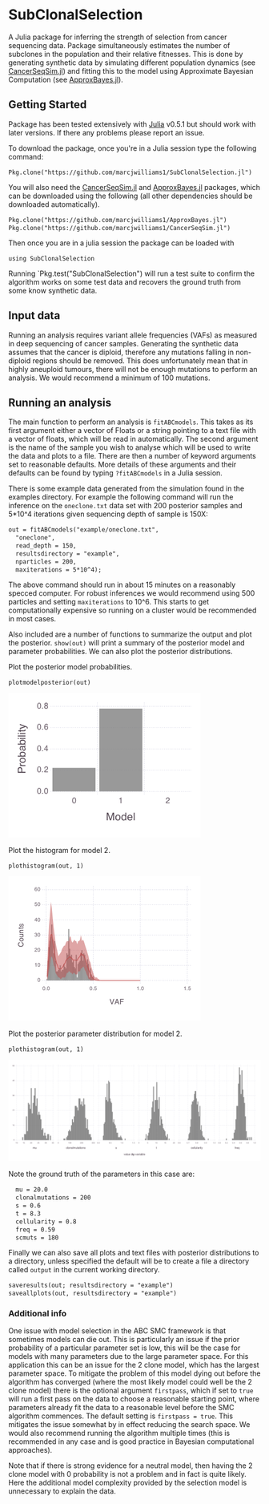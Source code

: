 # SubClonalSelection

A Julia package for inferring the strength of selection from cancer sequencing data. Package simultaneously estimates the number of subclones in the population and their relative fitnesses. This is done by generating synthetic data by simulating different population dynamics (see [CancerSeqSim.jl](https://github.com/marcjwilliams1/ApproxBayes.jl)) and fitting this to the model using Approximate Bayesian Computation (see [ApproxBayes.jl](https://github.com/marcjwilliams1/CancerSeqSim.jl)).

## Getting Started
Package has been tested extensively with [Julia](https://julialang.org/) v0.5.1 but should work with later versions. If there any problems please report an issue.

To download the package, once you're in a Julia session type the following command:
```
Pkg.clone("https://github.com/marcjwilliams1/SubClonalSelection.jl")
```

You will also need the [CancerSeqSim.jl](https://github.com/marcjwilliams1/ApproxBayes.jl) and  [ApproxBayes.jl](https://github.com/marcjwilliams1/CancerSeqSim.jl) packages, which can be downloaded using the following (all other dependencies should be downloaded automatically).
```
Pkg.clone("https://github.com/marcjwilliams1/ApproxBayes.jl")
Pkg.clone("https://github.com/marcjwilliams1/CancerSeqSim.jl")
```

Then once you are in a julia session the package can be loaded with
```
using SubClonalSelection
```
Running `Pkg.test("SubClonalSelection") will run a test suite to confirm the algorithm works on some test data and recovers the ground truth from some know synthetic data.

## Input data
Running an analysis requires variant allele frequencies (VAFs) as measured in deep sequencing of cancer samples. Generating the synthetic data assumes that the cancer is diploid, therefore any mutations falling in non-diploid regions should be removed. This does unfortunately mean that in highly aneuploid tumours, there will not be enough mutations to perform an analysis. We would recommend a minimum of 100 mutations.

## Running an analysis
The main function to perform an analysis is ```fitABCmodels```. This takes as its first argument either a vector of Floats or a string pointing to a text file with a vector of floats, which will be read in automatically. The second argument is the name of the sample you wish to analyse which will be used to write the data and plots to a file. There are then a number of keyword arguments set to reasonable defaults. More details of these arguments and their defaults can be found by typing ```?fitABCmodels``` in a Julia session.

There is some example data generated from the simulation found in the examples directory. For example the following command will run the inference on the ```oneclone.txt``` data set with 200 posterior samples and 5*10^4 iterations given sequencing depth of sample is 150X:
```
out = fitABCmodels("example/oneclone.txt",
  "oneclone",
  read_depth = 150,
  resultsdirectory = "example",
  nparticles = 200,
  maxiterations = 5*10^4);
```
The above command should run in about 15 minutes on a reasonably specced computer. For robust inferences we would recommend using 500 particles and setting ```maxiterations``` to 10^6. This starts to get computationally expensive so running on a cluster would be recommended in most cases.

Also included are a number of functions to summarize the output and plot the posterior. ```show(out)``` will print a summary of the posterior model and parameter probabilities. We can also plot the posterior distributions.

Plot the posterior model probabilities.
```
plotmodelposterior(out)
```
![plot](/example/oneclone/plots/modelposterior.png)

Plot the histogram for model 2.
```
plothistogram(out, 1)
```
![plot](/example/oneclone/plots/histogram-1clone.png)

Plot the posterior parameter distribution for model 2.
```
plothistogram(out, 1)
```
![plot](/example/oneclone/plots/posterior-1clone.png)

Note the ground truth of the parameters in this case are:
```
  mu = 20.0
  clonalmutations = 200
  s = 0.6
  t = 8.3
  cellularity = 0.8
  freq = 0.59
  scmuts = 180
```

Finally we can also save all plots and text files with posterior distributions to a directory, unless specified the default will be to create a file a directory called ```output``` in the current working directory.

```
saveresults(out; resultsdirectory = "example")
saveallplots(out, resultsdirectory = "example")
```

### Additional info
One issue with model selection in the ABC SMC framework is that sometimes models can die out. This is particularly an issue if the prior probability of a particular parameter set is low, this will be the case for models with many parameters due to the large parameter space. For this application this can be an issue for the 2 clone model, which has the largest parameter space. To mitigate the problem of this model dying out before the algorithm has converged (where the most likely model could well be the 2 clone model) there is the optional argument `firstpass`, which if set to `true` will run a first pass on the data to choose a reasonable starting point, where parameters already fit the data to a reasonable level before the SMC algorithm commences. The default setting is `firstpass = true`. This mitigates the issue somewhat by in effect reducing the search space. We would also recommend running the algorithm multiple times (this is recommended in any case and is good practice in Bayesian computational approaches).

Note that if there is strong evidence for a neutral model, then having the 2 clone model with 0 probability is not a problem and in fact is quite likely. Here the additional model complexity provided by the selection model is unnecessary to explain the data.
